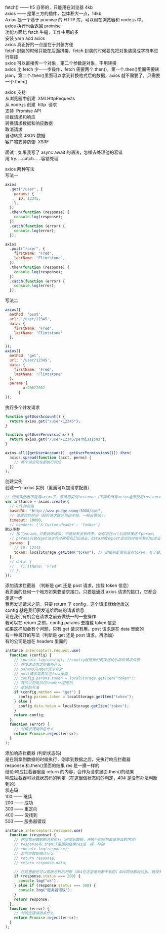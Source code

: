 fetch() —— h5 自带的，只能用在浏览器 4kb  
axios —— 是第三方的插件，包体积大一点，14kb  
Axios 是一个基于 promise 的 HTTP 库，可以用在浏览器和 node.js 中。  
axios 执行也会返回 promise  
功能方面比 fetch 牛逼，工作中用的多  
安装 yarn add axios  
axios 真正好的一点是在于封装方便  
fetch 封装的时候只能在后面拼接，fetch 封装的时候要先把对象装换成字符串进行拼接  
axios 可以直接传一个对象，第二个参数是对象，不用转换  
axios 比 fetch 少一一步操作，fetch 需要两个.then()，第一个.then()里面需要转 json，第二个.then()里面可以拿到转换格式后的数据，axios 就不需要了，只需要一个.then()

axios 支持  
从浏览器中创建  XMLHttpRequests  
从 node.js 创建  http  请求  
支持  Promise API  
拦截请求和响应  
转换请求数据和响应数据  
取消请求  
自动转换 JSON 数据  
客户端支持防御  XSRF

面试：如果我写了 async await 的语法，怎样去处理他的容错  
用 try.....catch......容错处理

axios 两种写法  
写法一

```javascript
axios
  .get("/user", {
    params: {
      ID: 12345,
    },
  })
  .then(function (response) {
    console.log(response);
  })
  .catch(function (error) {
    console.log(error);
  });

axios
  .post("/user", {
    firstName: "Fred",
    lastName: "Flintstone",
  })
  .then(function (response) {
    console.log(response);
  })
  .catch(function (error) {
    console.log(error);
  });
```

写法二

```javascript
axios({
  method: 'post',
  url: '/user/12345',
  data: {
    firstName: 'Fred',
    lastName: 'Flintstone'
  }，

});
axios({
  method: 'get',
  url: '/user/12345',
  data: {
    firstName: 'Fred',
    lastName: 'Flintstone'
  }，
  params:{
        a:20022002
      }
});
```

执行多个并发请求

```javascript
function getUserAccount() {
  return axios.get("/user/12345");
}

function getUserPermissions() {
  return axios.get("/user/12345/permissions");
}

axios.all([getUserAccount(), getUserPermissions()]).then(
  axios.spread(function (acct, perms) {
    // 两个请求现在都执行完成
  })
);
```

创建实例  
创建一个 axios 实例（里面可以加请求配置）

```javascript
// 使用实例就不能用axios了，直接用实例instance（下面的所有axios全部使用instance）
var instance = axios.create({
  // url的前缀
  baseURL: "http://www.pudge.wang:3080/api",
  // 设置超时时间（超时请求就会自动关掉，一般设置10s）
  timeout: 10000,
  // headers: {'X-Custom-Header': 'foobar'}
默认传参
  // 加了params,只要我做请求，不管我有没有传参，他都会在url后面拼接这个params
  // params只会在get请求的时候帮我们加进去，data只会在post请求的时候帮我们加进去
  params: {
    // ID: 12345
    token: localStorage.getItem("token"), // 他会判断我有没有token，有了会进行拼接，没有则不会
  },
  // data: {
  //   firstName: 'Fred'
  // },
});
```

添加请求拦截器 （判断是 get 还是 post 请求，挂载 token 信息）  
我页面的任何一个地方如果要请求接口，只要是通过 axios 请求的接口，它都会走这一步  
我再发送请求之前，只要 return 了 config，这个请求就给他发送  
config 就是我们要发送给后端的请求信息  
现在我们有机会在请求之前去做统一的一些操作  
我可以在 return 之前，config.params 去挂载 token 信息  
如果这样加会有个问题，只有 get 请求有用，post 请求是在 data 里面的  
有一种最好的写法（判断是 get 还是 post 请求，再添加）  
有的公司是加在 headers 里面的

```javascript
instance.interceptors.request.use(
  function (config) {
    // console.log(config); //config就是我们要发送给后端的请求信息
    // 在发送请求之前做些什么
    // params只对get请求有效
    // post请求需要加在data里面
    // config.params.token = localStorage.getItem("token");
    // 有的公司是加在headers里面的
    // 更好的写法
    if (config.method === "get") {
      config.params.token = localStorage.getItem("token");
    } else {
      config.data.token = localStorage.getItem("token");
    }
    return config;
  },
  function (error) {
    // 对请求错误做些什么
    return Promise.reject(error);
  }
);
```

添加响应拦截器 (判断状态码)  
是在刚拿到数据的时候执行，刚拿到数据之后，先执行响应拦截器  
response 和.then()里面的结果 res 是一摸一样的  
结论:响应拦截器里面 return 的内容，会作为请求里面.then()的结果  
响应拦截器可以做状态码的判定（在这里做状态码的判定，404 是没有办法判断到的）  
状态码  
100 —— 继续  
200 —— 成功  
300 —— 重定向  
400 —— 没找到  
500 —— 服务器错误

```javascript
instance.interceptors.response.use(
  function (response) {
    // 在刚拿到数据的时候执行（刚拿到数据，先执行相应拦截器里面的内容）
    // response和.then()里面的结果res是一摸一样的
    // console.log(response);
    // 对响应数据做点什么
    // return response;
    // return response.data;

    // 在这里面还可以做状态码的判断（404在这里是判断不到的）404网址都没找到，就没有状态码
    if (response.status === 200) {
      console.log("ok");
    } else if (response.status === 500) {
      console.log("服务器错误");
    }
    return response;
  },
  function (error) {
    // 对响应错误做点什么
    return Promise.reject(error);
  }
);
```
